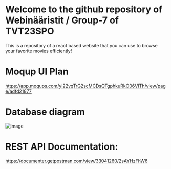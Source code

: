 # Welcome to the github repository of Webinääristit / Group-7 of TVT23SPO

This is a repository of a react based website that you can use to browse your favorite movies efficiently!


# Moqup UI Plan
https://app.moqups.com/yl22vqTrG2scMCDsQTgphkuRkO06VITh/view/page/adfd21877


# Database diagram
![image](https://github.com/user-attachments/assets/5a333b77-2528-45c5-975e-fcd4e2781576)


# REST API Documentation:
https://documenter.getpostman.com/view/33041260/2sAYHzFhW6
